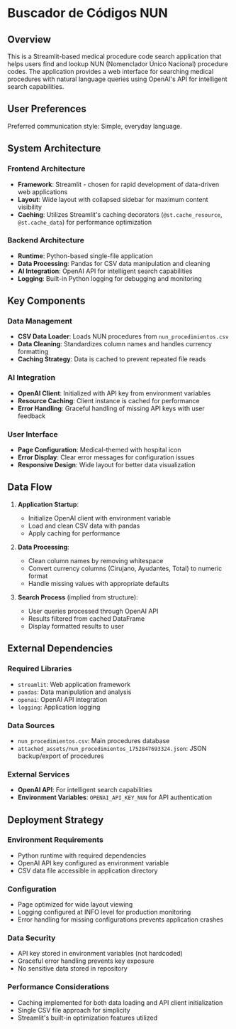 # Buscador de Códigos NUN

## Overview

This is a Streamlit-based medical procedure code search application that helps users find and lookup NUN (Nomenclador Único Nacional) procedure codes. The application provides a web interface for searching medical procedures with natural language queries using OpenAI's API for intelligent search capabilities.

## User Preferences

Preferred communication style: Simple, everyday language.

## System Architecture

### Frontend Architecture
- **Framework**: Streamlit - chosen for rapid development of data-driven web applications
- **Layout**: Wide layout with collapsed sidebar for maximum content visibility
- **Caching**: Utilizes Streamlit's caching decorators (`@st.cache_resource`, `@st.cache_data`) for performance optimization

### Backend Architecture
- **Runtime**: Python-based single-file application
- **Data Processing**: Pandas for CSV data manipulation and cleaning
- **AI Integration**: OpenAI API for intelligent search capabilities
- **Logging**: Built-in Python logging for debugging and monitoring

## Key Components

### Data Management
- **CSV Data Loader**: Loads NUN procedures from `nun_procedimientos.csv`
- **Data Cleaning**: Standardizes column names and handles currency formatting
- **Caching Strategy**: Data is cached to prevent repeated file reads

### AI Integration
- **OpenAI Client**: Initialized with API key from environment variables
- **Resource Caching**: Client instance is cached for performance
- **Error Handling**: Graceful handling of missing API keys with user feedback

### User Interface
- **Page Configuration**: Medical-themed with hospital icon
- **Error Display**: Clear error messages for configuration issues
- **Responsive Design**: Wide layout for better data visualization

## Data Flow

1. **Application Startup**: 
   - Initialize OpenAI client with environment variable
   - Load and clean CSV data with pandas
   - Apply caching for performance

2. **Data Processing**:
   - Clean column names by removing whitespace
   - Convert currency columns (Cirujano, Ayudantes, Total) to numeric format
   - Handle missing values with appropriate defaults

3. **Search Process** (implied from structure):
   - User queries processed through OpenAI API
   - Results filtered from cached DataFrame
   - Display formatted results to user

## External Dependencies

### Required Libraries
- `streamlit`: Web application framework
- `pandas`: Data manipulation and analysis
- `openai`: OpenAI API integration
- `logging`: Application logging

### Data Sources
- `nun_procedimientos.csv`: Main procedures database
- `attached_assets/nun_procedimientos_1752847693324.json`: JSON backup/export of procedures

### External Services
- **OpenAI API**: For intelligent search capabilities
- **Environment Variables**: `OPENAI_API_KEY_NUN` for API authentication

## Deployment Strategy

### Environment Requirements
- Python runtime with required dependencies
- OpenAI API key configured as environment variable
- CSV data file accessible in application directory

### Configuration
- Page optimized for wide layout viewing
- Logging configured at INFO level for production monitoring
- Error handling for missing configurations prevents application crashes

### Data Security
- API key stored in environment variables (not hardcoded)
- Graceful error handling prevents key exposure
- No sensitive data stored in repository

### Performance Considerations
- Caching implemented for both data loading and API client initialization
- Single CSV file approach for simplicity
- Streamlit's built-in optimization features utilized